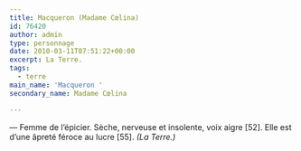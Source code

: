 ```yaml
---
title: Macqueron (Madame Cœlina)
id: 76420
author: admin
type: personnage
date: 2010-03-11T07:51:22+00:00
excerpt: La Terre.
tags:
  - terre
main_name: 'Macqueron '
secondary_name: Madame Cœlina

---
```

— Femme de l’épicier. Sèche, nerveuse et insolente, voix aigre [52]. Elle est d’une âpreté féroce au lucre [55]. _(La Terre.)_